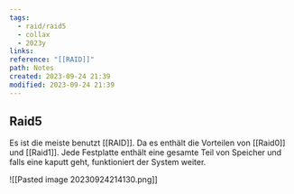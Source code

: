 ```yaml
---
tags:
  - raid/raid5
  - collax
  - 2023y
links: 
reference: "[[RAID]]"
path: Notes
created: 2023-09-24 21:39
modified: 2023-09-24 21:39
---
```

## Raid5 
Es ist die meiste benutzt [[RAID]]. Da es enthält die Vorteilen von [[Raid0]] und [[Raid1]]. Jede Festplatte enthält eine gesamte Teil von Speicher und falls eine kaputt geht, funktioniert der System weiter.

![[Pasted image 20230924214130.png]]


